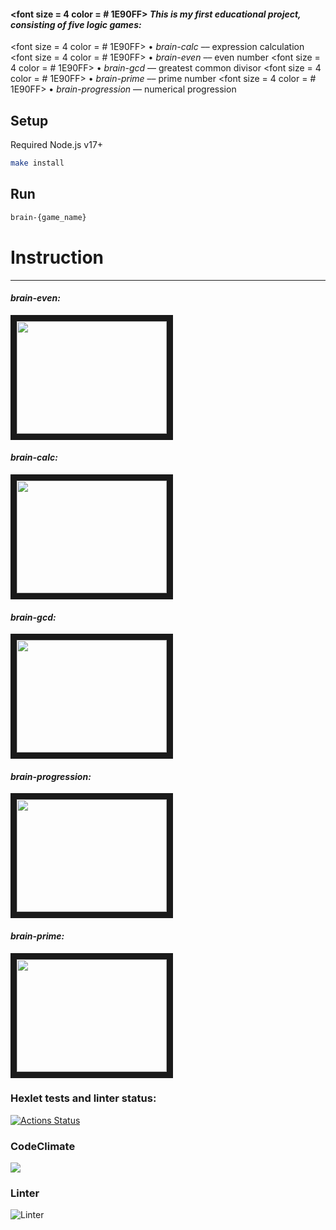 #### <font size = 4 color = # 1E90FF> *This is my first educational project, consisting of five logic games:*</font> 
<font size = 4 color = # 1E90FF> • *brain-calc* –– expression calculation </font>
<font size = 4 color = # 1E90FF> • *brain-even* –– even number </font>
<font size = 4 color = # 1E90FF> • *brain-gcd* –– greatest common divisor </font>
<font size = 4 color = # 1E90FF> • *brain-prime* –– prime number </font>
<font size = 4 color = # 1E90FF> • *brain-progression* –– numerical progression </font>

## Setup
Required Node.js v17+
``` sh
make install
```
## Run
``` sh
brain-{game_name}
```
# Instruction
***

#### *brain-even:*
<a href="https://asciinema.org/a/ziznSdV6kBBYY0NrDrQex1Okh" target="_blank"><img src="https://asciinema.org/a/ziznSdV6kBBYY0NrDrQex1Okh.svg" width="240" height="180" border="10" /></a>

#### *brain-calc:* 
<a href="https://asciinema.org/a/AluTz73mpP4nkvn995L2iCUj9" target="_blank"><img src="https://asciinema.org/a/AluTz73mpP4nkvn995L2iCUj9.svg" width="240" height="180" border="10"/></a>

 #### *brain-gcd:*
<a href="https://asciinema.org/a/QLYRnuL8MQrTOpn3weVikwo5N" target="_blank"><img src="https://asciinema.org/a/QLYRnuL8MQrTOpn3weVikwo5N.svg" width="240" height="180" border="10" /></a>

#### *brain-progression:* 
<a href="https://asciinema.org/a/6vdRUoXtAL7S3BZvgHreCRVbn" target="_blank"><img src="https://asciinema.org/a/6vdRUoXtAL7S3BZvgHreCRVbn.svg" width="240" height="180" border="10"  /></a>

#### *brain-prime:* 
<a href="https://asciinema.org/a/bkcQM58R3K7SC2k9FLfB1xjS8" target="_blank"><img src="https://asciinema.org/a/bkcQM58R3K7SC2k9FLfB1xjS8.svg" width="240" height="180" border="10"/></a>

### Hexlet tests and linter status:
[![Actions Status](https://github.com/AleksKostin/frontend-project-lvl1/workflows/hexlet-check/badge.svg)](https://github.com/AleksKostin/frontend-project-lvl1/actions)

### CodeClimate
<a href="https://codeclimate.com/github/AleksKostin/frontend-project-lvl1/maintainability"><img src="https://api.codeclimate.com/v1/badges/149b5d4b0be53f0ddce3/maintainability" /></a>

### Linter
![Linter](https://github.com/AleksKostin/frontend-project-lvl1/actions/workflows/nodejs.yml/badge.svg)
